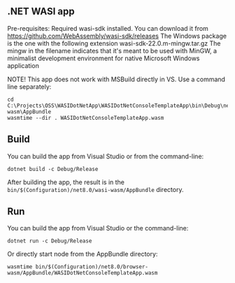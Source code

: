 ## .NET WASI app

Pre-requisites:
Required wasi-sdk installed. You can download it from https://github.com/WebAssembly/wasi-sdk/releases
The Windows package is the one with the following extension wasi-sdk-22.0.m-mingw.tar.gz
The mingw in the filename indicates that it's meant to be used with MinGW, a minimalist development environment for native Microsoft Windows application

NOTE! This app does not work with MSBuild directly in VS. Use a command line separately:
```
cd C:\Projects\OSS\WASIDotNetApp\WASIDotNetConsoleTemplateApp\bin\Debug\net8.0\wasi-wasm\AppBundle
wasmtime --dir . WASIDotNetConsoleTemplateApp.wasm
```

## Build

You can build the app from Visual Studio or from the command-line:

```
dotnet build -c Debug/Release
```

After building the app, the result is in the `bin/$(Configuration)/net8.0/wasi-wasm/AppBundle` directory.

## Run

You can build the app from Visual Studio or the command-line:

```
dotnet run -c Debug/Release
```

Or directly start node from the AppBundle directory:

```
wasmtime bin/$(Configuration)/net8.0/browser-wasm/AppBundle/WASIDotNetConsoleTemplateApp.wasm
```
